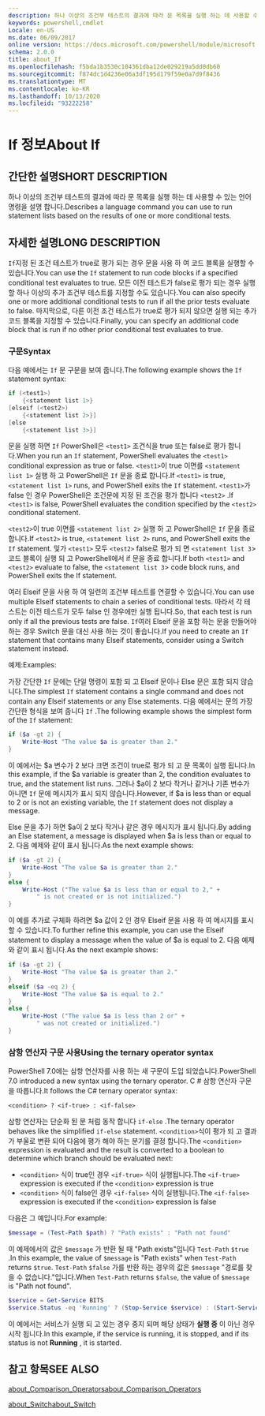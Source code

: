 ```yaml
---
description: 하나 이상의 조건부 테스트의 결과에 따라 문 목록을 실행 하는 데 사용할 수 있는 언어 명령을 설명 합니다.
keywords: powershell,cmdlet
Locale: en-US
ms.date: 06/09/2017
online version: https://docs.microsoft.com/powershell/module/microsoft.powershell.core/about/about_if?view=powershell-7&WT.mc_id=ps-gethelp
schema: 2.0.0
title: about_If
ms.openlocfilehash: f5bda1b3530c104361dba12de029219a5dd0db60
ms.sourcegitcommit: f874dc1d4236e06a3df195d179f59e0a7d9f8436
ms.translationtype: MT
ms.contentlocale: ko-KR
ms.lasthandoff: 10/13/2020
ms.locfileid: "93222258"
---
```

# <a name="about-if"></a><span data-ttu-id="8a341-104">If 정보</span><span class="sxs-lookup"><span data-stu-id="8a341-104">About If</span></span>

## <a name="short-description"></a><span data-ttu-id="8a341-105">간단한 설명</span><span class="sxs-lookup"><span data-stu-id="8a341-105">SHORT DESCRIPTION</span></span>
<span data-ttu-id="8a341-106">하나 이상의 조건부 테스트의 결과에 따라 문 목록을 실행 하는 데 사용할 수 있는 언어 명령을 설명 합니다.</span><span class="sxs-lookup"><span data-stu-id="8a341-106">Describes a language command you can use to run statement lists based on the results of one or more conditional tests.</span></span>

## <a name="long-description"></a><span data-ttu-id="8a341-107">자세한 설명</span><span class="sxs-lookup"><span data-stu-id="8a341-107">LONG DESCRIPTION</span></span>

<span data-ttu-id="8a341-108">`If`지정 된 조건 테스트가 true로 평가 되는 경우 문을 사용 하 여 코드 블록을 실행할 수 있습니다.</span><span class="sxs-lookup"><span data-stu-id="8a341-108">You can use the `If` statement to run code blocks if a specified conditional test evaluates to true.</span></span> <span data-ttu-id="8a341-109">모든 이전 테스트가 false로 평가 되는 경우 실행할 하나 이상의 추가 조건부 테스트를 지정할 수도 있습니다.</span><span class="sxs-lookup"><span data-stu-id="8a341-109">You can also specify one or more additional conditional tests to run if all the prior tests evaluate to false.</span></span> <span data-ttu-id="8a341-110">마지막으로, 다른 이전 조건 테스트가 true로 평가 되지 않으면 실행 되는 추가 코드 블록을 지정할 수 있습니다.</span><span class="sxs-lookup"><span data-stu-id="8a341-110">Finally, you can specify an additional code block that is run if no other prior conditional test evaluates to true.</span></span>

### <a name="syntax"></a><span data-ttu-id="8a341-111">구문</span><span class="sxs-lookup"><span data-stu-id="8a341-111">Syntax</span></span>

<span data-ttu-id="8a341-112">다음 예에서는 `If` 문 구문을 보여 줍니다.</span><span class="sxs-lookup"><span data-stu-id="8a341-112">The following example shows the `If` statement syntax:</span></span>

```powershell
if (<test1>)
    {<statement list 1>}
[elseif (<test2>)
    {<statement list 2>}]
[else
    {<statement list 3>}]
```

<span data-ttu-id="8a341-113">문을 실행 하면 `If` PowerShell은 `<test1>` 조건식을 true 또는 false로 평가 합니다.</span><span class="sxs-lookup"><span data-stu-id="8a341-113">When you run an `If` statement, PowerShell evaluates the `<test1>` conditional expression as true or false.</span></span> <span data-ttu-id="8a341-114">`<test1>`이 true 이면를 `<statement list 1>` 실행 하 고 PowerShell은 `If` 문을 종료 합니다.</span><span class="sxs-lookup"><span data-stu-id="8a341-114">If `<test1>` is true, `<statement list 1>` runs, and PowerShell exits the `If` statement.</span></span> <span data-ttu-id="8a341-115">`<test1>`가 false 인 경우 PowerShell은 조건문에 지정 된 조건을 평가 합니다 `<test2>` .</span><span class="sxs-lookup"><span data-stu-id="8a341-115">If `<test1>` is false, PowerShell evaluates the condition specified by the `<test2>` conditional statement.</span></span>

<span data-ttu-id="8a341-116">`<test2>`이 true 이면를 `<statement list 2>` 실행 하 고 PowerShell은 `If` 문을 종료 합니다.</span><span class="sxs-lookup"><span data-stu-id="8a341-116">If `<test2>` is true, `<statement list 2>` runs, and PowerShell exits the `If` statement.</span></span> <span data-ttu-id="8a341-117">및가 `<test1>` 모두 `<test2>` false로 평가 되 면 `<statement list 3`> 코드 블록이 실행 되 고 PowerShell에서 if 문을 종료 합니다.</span><span class="sxs-lookup"><span data-stu-id="8a341-117">If both `<test1>` and `<test2>` evaluate to false, the `<statement list 3`> code block runs, and PowerShell exits the If statement.</span></span>

<span data-ttu-id="8a341-118">여러 Elseif 문을 사용 하 여 일련의 조건부 테스트를 연결할 수 있습니다.</span><span class="sxs-lookup"><span data-stu-id="8a341-118">You can use multiple Elseif statements to chain a series of conditional tests.</span></span> <span data-ttu-id="8a341-119">따라서 각 테스트는 이전 테스트가 모두 false 인 경우에만 실행 됩니다.</span><span class="sxs-lookup"><span data-stu-id="8a341-119">So, that each test is run only if all the previous tests are false.</span></span>
<span data-ttu-id="8a341-120">`If`여러 Elseif 문을 포함 하는 문을 만들어야 하는 경우 Switch 문을 대신 사용 하는 것이 좋습니다.</span><span class="sxs-lookup"><span data-stu-id="8a341-120">If you need to create an `If` statement that contains many Elseif statements, consider using a Switch statement instead.</span></span>

<span data-ttu-id="8a341-121">예제:</span><span class="sxs-lookup"><span data-stu-id="8a341-121">Examples:</span></span>

<span data-ttu-id="8a341-122">가장 간단한 `If` 문에는 단일 명령이 포함 되 고 Elseif 문이나 Else 문은 포함 되지 않습니다.</span><span class="sxs-lookup"><span data-stu-id="8a341-122">The simplest `If` statement contains a single command and does not contain any Elseif statements or any Else statements.</span></span> <span data-ttu-id="8a341-123">다음 예에서는 문의 가장 간단한 형식을 보여 줍니다 `If` .</span><span class="sxs-lookup"><span data-stu-id="8a341-123">The following example shows the simplest form of the `If` statement:</span></span>

```powershell
if ($a -gt 2) {
    Write-Host "The value $a is greater than 2."
}
```

<span data-ttu-id="8a341-124">이 예에서는 $a 변수가 2 보다 크면 조건이 true로 평가 되 고 문 목록이 실행 됩니다.</span><span class="sxs-lookup"><span data-stu-id="8a341-124">In this example, if the $a variable is greater than 2, the condition evaluates to true, and the statement list runs.</span></span> <span data-ttu-id="8a341-125">그러나 $a이 2 보다 작거나 같거나 기존 변수가 아니면 `If` 문에 메시지가 표시 되지 않습니다.</span><span class="sxs-lookup"><span data-stu-id="8a341-125">However, if $a is less than or equal to 2 or is not an existing variable, the `If` statement does not display a message.</span></span>

<span data-ttu-id="8a341-126">Else 문을 추가 하면 $a이 2 보다 작거나 같은 경우 메시지가 표시 됩니다.</span><span class="sxs-lookup"><span data-stu-id="8a341-126">By adding an Else statement, a message is displayed when $a is less than or equal to 2.</span></span> <span data-ttu-id="8a341-127">다음 예제와 같이 표시 됩니다.</span><span class="sxs-lookup"><span data-stu-id="8a341-127">As the next example shows:</span></span>

```powershell
if ($a -gt 2) {
    Write-Host "The value $a is greater than 2."
}
else {
    Write-Host ("The value $a is less than or equal to 2," +
        " is not created or is not initialized.")
}
```

<span data-ttu-id="8a341-128">이 예를 추가로 구체화 하려면 $a 값이 2 인 경우 Elseif 문을 사용 하 여 메시지를 표시할 수 있습니다.</span><span class="sxs-lookup"><span data-stu-id="8a341-128">To further refine this example, you can use the Elseif statement to display a message when the value of $a is equal to 2.</span></span> <span data-ttu-id="8a341-129">다음 예제와 같이 표시 됩니다.</span><span class="sxs-lookup"><span data-stu-id="8a341-129">As the next example shows:</span></span>

```powershell
if ($a -gt 2) {
    Write-Host "The value $a is greater than 2."
}
elseif ($a -eq 2) {
    Write-Host "The value $a is equal to 2."
}
else {
    Write-Host ("The value $a is less than 2 or" +
        " was not created or initialized.")
}
```

### <a name="using-the-ternary-operator-syntax"></a><span data-ttu-id="8a341-130">삼항 연산자 구문 사용</span><span class="sxs-lookup"><span data-stu-id="8a341-130">Using the ternary operator syntax</span></span>

<span data-ttu-id="8a341-131">PowerShell 7.0에는 삼항 연산자를 사용 하는 새 구문이 도입 되었습니다.</span><span class="sxs-lookup"><span data-stu-id="8a341-131">PowerShell 7.0 introduced a new syntax using the ternary operator.</span></span> <span data-ttu-id="8a341-132">C # 삼항 연산자 구문을 따릅니다.</span><span class="sxs-lookup"><span data-stu-id="8a341-132">It follows the C# ternary operator syntax:</span></span>

```Syntax
<condition> ? <if-true> : <if-false>
```

<span data-ttu-id="8a341-133">삼항 연산자는 단순화 된 문 처럼 동작 합니다 `if-else` .</span><span class="sxs-lookup"><span data-stu-id="8a341-133">The ternary operator behaves like the simplified `if-else` statement.</span></span> <span data-ttu-id="8a341-134">`<condition>`식이 평가 되 고 결과가 부울로 변환 되어 다음에 평가 해야 하는 분기를 결정 합니다.</span><span class="sxs-lookup"><span data-stu-id="8a341-134">The `<condition>` expression is evaluated and the result is converted to a boolean to determine which branch should be evaluated next:</span></span>

- <span data-ttu-id="8a341-135">`<condition>` 식이 true인 경우 `<if-true>` 식이 실행됩니다.</span><span class="sxs-lookup"><span data-stu-id="8a341-135">The `<if-true>` expression is executed if the `<condition>` expression is true</span></span>
- <span data-ttu-id="8a341-136">`<condition>` 식이 false인 경우 `<if-false>` 식이 실행됩니다.</span><span class="sxs-lookup"><span data-stu-id="8a341-136">The `<if-false>` expression is executed if the `<condition>` expression is false</span></span>

<span data-ttu-id="8a341-137">다음은 그 예입니다.</span><span class="sxs-lookup"><span data-stu-id="8a341-137">For example:</span></span>

```powershell
$message = (Test-Path $path) ? "Path exists" : "Path not found"
```

<span data-ttu-id="8a341-138">이 예제에서의 값은 `$message` 가 반환 될 때 "Path exists"입니다 `Test-Path` `$true` .</span><span class="sxs-lookup"><span data-stu-id="8a341-138">In this example, the value of `$message` is "Path exists" when `Test-Path` returns `$true`.</span></span> <span data-ttu-id="8a341-139">`Test-Path` `$false` 가를 반환 하는 경우의 값은 `$message` "경로를 찾을 수 없습니다."입니다.</span><span class="sxs-lookup"><span data-stu-id="8a341-139">When `Test-Path` returns `$false`, the value of `$message` is "Path not found".</span></span>

```powershell
$service = Get-Service BITS
$service.Status -eq 'Running' ? (Stop-Service $service) : (Start-Service $service)
```

<span data-ttu-id="8a341-140">이 예에서는 서비스가 실행 되 고 있는 경우 중지 되며 해당 상태가 **실행 중** 이 아닌 경우 시작 됩니다.</span><span class="sxs-lookup"><span data-stu-id="8a341-140">In this example, if the service is running, it is stopped, and if its status is not **Running** , it is started.</span></span>

## <a name="see-also"></a><span data-ttu-id="8a341-141">참고 항목</span><span class="sxs-lookup"><span data-stu-id="8a341-141">SEE ALSO</span></span>

[<span data-ttu-id="8a341-142">about_Comparison_Operators</span><span class="sxs-lookup"><span data-stu-id="8a341-142">about_Comparison_Operators</span></span>](about_Comparison_Operators.md)

[<span data-ttu-id="8a341-143">about_Switch</span><span class="sxs-lookup"><span data-stu-id="8a341-143">about_Switch</span></span>](about_Switch.md)

